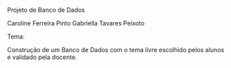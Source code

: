 Projeto de Banco de Dados

Caroline Ferreira Pinto
Gabriella Tavares Peixoto

Tema:

Construção de um Banco de Dados com o tema livre escolhido pelos alunos e validado pela docente.
